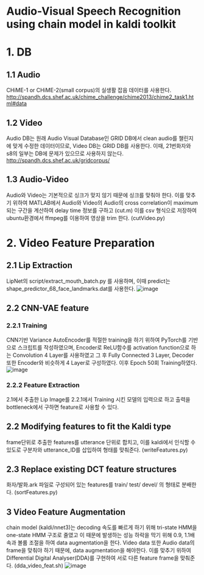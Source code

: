 Audio-Visual Speech Recognition using chain model in kaldi toolkit 
==================================================================
# 1. DB 

## 1.1 Audio
CHiME-1 or CHiME-2(small corpus)의 실생활 잡음 데이터를 사용한다.
http://spandh.dcs.shef.ac.uk/chime_challenge/chime2013/chime2_task1.html#data

## 1.2 Video
Audio DB는 원래 Audio Visual Database인 GRID DB에서 clean audio를 챌린지에 맞게 수정한 데이터이므로,
Video DB는 GRID DB를 사용한다.
이때, 21번화자와 s8의 일부는 DB에 문제가 있으므로 사용하지 않는다.
http://spandh.dcs.shef.ac.uk/gridcorpus/

## 1.3 Audio-Video
Audio와 Video는 기본적으로 싱크가 맞지 않기 때문에 싱크를 맞춰야 한다.
이를 맞추기 위하여 MATLAB에서 Audio와 Video의 Audio의 cross correlation이 maximum 되는 구간을 계산하여 delay time 정보를 구하고 (cut.m)
이를 csv 형식으로 저장하여 ubuntu환경에서 ffmpeg를 이용하여 영상을 trim 한다. (cutVideo.py)

# 2. Video Feature Preparation

## 2.1 Lip Extraction
LipNet의 script/extract_mouth_batch.py 를 사용하며, 이때 predict는 shape_predictor_68_face_landmarks.dat를 사용한다.
![image](https://user-images.githubusercontent.com/39906282/49982241-f24f5080-ff9e-11e8-8211-6f9c6d0964e3.png)

## 2.2 CNN-VAE feature
### 2.2.1 Training
CNN기반 Variance AutoEncoder를 적절한 training을 하기 위하여 PyTorch를 기반으로 스크립트를 작성하였으며, Encoder로 ReLU함수를 activation function으로 하는 Convolution 4 Layer를 사용하였고 그 후 Fully Connected 3 Layer, Decoder또한 Encoder와 비슷하게 4 Layer로 구성하였다.
이후 Epoch 50회 Training하였다.
![image](https://user-images.githubusercontent.com/39906282/49982487-1e1f0600-ffa0-11e8-947b-6bc685e6cf49.png)

### 2.2.2 Feature Extraction
2.1에서 추출한 Lip Image를 2.2.1에서 Training 시킨 모델의 입력으로 하고 출력을 bottleneck에서 구하면 feature로 사용할 수 있다.

## 2.2 Modifying features to fit the Kaldi type
frame단위로 추출한 features를 utterance 단위로 합치고, 이를 kaldi에서 인식할 수 있도로 구분자와 utterance_ID를 삽입하여 형태를 맞춰준다. (writeFeatures.py)

## 2.3 Replace existing DCT feature structures
화자/발화.ark 파일로 구성되어 있는 features를 train/ test/ devel/ 의 형태로 분배한다. (sortFeatures.py)

## 3 Video Feature Augmentation
chain model (kaldi/nnet3)는 decoding 속도를 빠르게 하기 위해 tri-state HMM을 one-state HMM 구조로 줄였고 이 때문에 발생하는 성능 하락을 막기 위해 0.9, 1.1배속과 볼륨 조절을 하여 data augmentation을 한다. Video data 또한 Audio data의 frame을 맞춰야 하기 때문에, data augmentation을 해야한다.
이를 맞추기 위하여 Differential Digital Analyser(DDA)를 구현하여 서로 다른 feature frame을 맞춰준다. (dda_video_feat.sh)
![image](https://user-images.githubusercontent.com/39906282/49982931-ecf40500-ffa2-11e8-8f2c-e8afa9b32d14.png)






